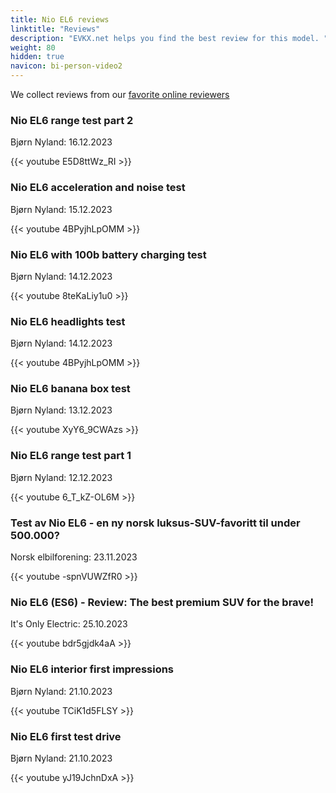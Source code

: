 ```yaml
---
title: Nio EL6 reviews
linktitle: "Reviews"
description: "EVKX.net helps you find the best review for this model. "
weight: 80
hidden: true
navicon: bi-person-video2
---
```

We collect reviews from our [favorite online reviewers](/guides/evreviewers/)

<div class="container text-center shadow p-2 pe-4 mb-5 bg-body-tertiary rounded border">
<h3>Nio EL6 range test part 2</h3>
<p>Bjørn Nyland: 16.12.2023</p>

{{< youtube E5D8ttWz_RI >}}

</div>
<div class="container text-center shadow p-2 pe-4 mb-5 bg-body-tertiary rounded border">
<h3>Nio EL6 acceleration and noise test</h3>
<p>Bjørn Nyland: 15.12.2023</p>

{{< youtube 4BPyjhLpOMM >}}

</div>
<div class="container text-center shadow p-2 pe-4 mb-5 bg-body-tertiary rounded border">
<h3>Nio EL6 with 100b battery charging test</h3>
<p>Bjørn Nyland: 14.12.2023</p>

{{< youtube 8teKaLiy1u0 >}}

</div>
<div class="container text-center shadow p-2 pe-4 mb-5 bg-body-tertiary rounded border">
<h3>Nio EL6 headlights test</h3>
<p>Bjørn Nyland: 14.12.2023</p>

{{< youtube 4BPyjhLpOMM >}}

</div>
<div class="container text-center shadow p-2 pe-4 mb-5 bg-body-tertiary rounded border">
<h3>Nio EL6 banana box test</h3>
<p>Bjørn Nyland: 13.12.2023</p>

{{< youtube XyY6_9CWAzs >}}

</div>
<div class="container text-center shadow p-2 pe-4 mb-5 bg-body-tertiary rounded border">
<h3>Nio EL6 range test part 1</h3>
<p>Bjørn Nyland: 12.12.2023</p>

{{< youtube 6_T_kZ-OL6M >}}

</div>
<div class="container text-center shadow p-2 pe-4 mb-5 bg-body-tertiary rounded border">
<h3>Test av Nio EL6 - en ny norsk luksus-SUV-favoritt til under 500.000?</h3>
<p>Norsk elbilforening: 23.11.2023</p>

{{< youtube -spnVUWZfR0 >}}

</div>
<div class="container text-center shadow p-2 pe-4 mb-5 bg-body-tertiary rounded border">
<h3>Nio EL6 (ES6) - Review: The best premium SUV for the brave!</h3>
<p>It's Only Electric: 25.10.2023</p>

{{< youtube bdr5gjdk4aA >}}

</div>
<div class="container text-center shadow p-2 pe-4 mb-5 bg-body-tertiary rounded border">
<h3>Nio EL6 interior first impressions</h3>
<p>Bjørn Nyland: 21.10.2023</p>

{{< youtube TCiK1d5FLSY >}}

</div>
<div class="container text-center shadow p-2 pe-4 mb-5 bg-body-tertiary rounded border">
<h3>Nio EL6 first test drive</h3>
<p>Bjørn Nyland: 21.10.2023</p>

{{< youtube yJ19JchnDxA >}}

</div>
